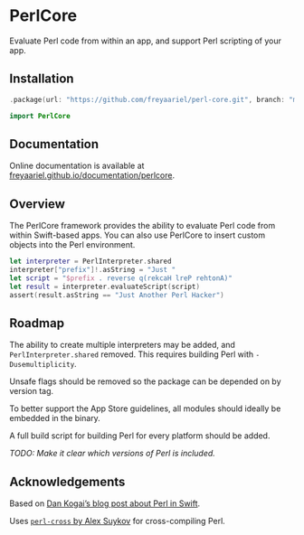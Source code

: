 # PerlCore

Evaluate Perl code from within an app, and support Perl scripting of your app.


## Installation

```swift
.package(url: "https://github.com/freyaariel/perl-core.git", branch: "main")
```

```swift
import PerlCore
```


## Documentation

Online documentation is available at [freyaariel.github.io/documentation/perlcore](https://freyaariel.github.io/documentation/perlcore/).


## Overview

The PerlCore framework provides the ability to evaluate Perl code from within Swift-based apps. You can also use PerlCore to insert custom objects into the Perl environment.

```swift
let interpreter = PerlInterpreter.shared
interpreter["prefix"]!.asString = "Just "
let script = "$prefix . reverse q(rekcaH lreP rehtonA)"
let result = interpreter.evaluateScript(script)
assert(result.asString == "Just Another Perl Hacker")
```


## Roadmap

The ability to create multiple interpreters may be added, and `PerlInterpreter.shared` removed. This requires building Perl with `-Dusemultiplicity`.

Unsafe flags should be removed so the package can be depended on by version tag.

To better support the App Store guidelines, all modules should ideally be embedded in the binary.

A full build script for building Perl for every platform should be added.

_TODO: Make it clear which versions of Perl is included._


## Acknowledgements

Based on [Dan Kogai’s blog post about Perl in Swift](https://qiita.com/dankogai/items/d63dfda25088165deed5).

Uses [`perl-cross` by Alex Suykov](https://github.com/arsv/perl-cross) for cross-compiling Perl.

